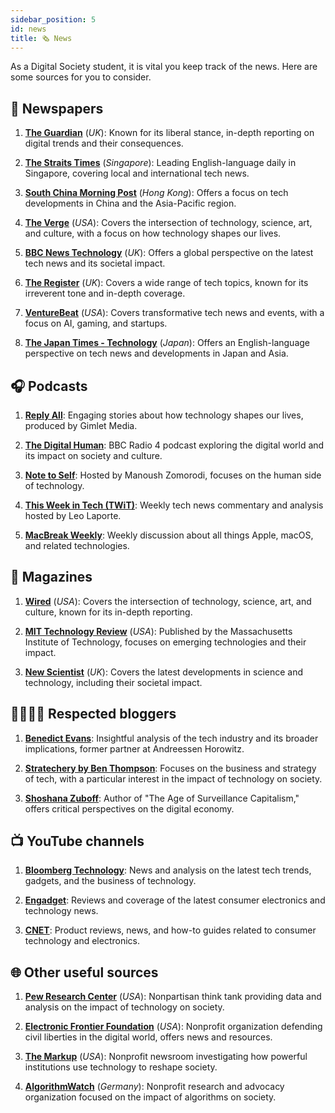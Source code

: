 ```yaml
---
sidebar_position: 5
id: news
title: 🗞️ News
---
```


As a Digital Society student, it is vital you keep track of the news. Here are some sources for you to consider.

## 📰 Newspapers

1. **[The Guardian](https://www.theguardian.com/technology)** (*UK*): Known for its liberal stance, in-depth reporting on digital trends and their consequences.

2. **[The Straits Times](https://www.straitstimes.com/tech)** (*Singapore*): Leading English-language daily in Singapore, covering local and international tech news.

3. **[South China Morning Post](https://www.scmp.com/technology)** (*Hong Kong*): Offers a focus on tech developments in China and the Asia-Pacific region.

4. **[The Verge](https://www.theverge.com/)** (*USA*): Covers the intersection of technology, science, art, and culture, with a focus on how technology shapes our lives.

5. **[BBC News Technology](https://www.bbc.com/news/technology)** (*UK*): Offers a global perspective on the latest tech news and its societal impact.

6. **[The Register](https://www.theregister.com/)** (*UK*): Covers a wide range of tech topics, known for its irreverent tone and in-depth coverage.

7. **[VentureBeat](https://venturebeat.com/)** (*USA*): Covers transformative tech news and events, with a focus on AI, gaming, and startups.

8. **[The Japan Times - Technology](https://www.japantimes.co.jp/tag/technology/)** (*Japan*): Offers an English-language perspective on tech news and developments in Japan and Asia.

## 🎧 Podcasts

1. **[Reply All](https://gimletmedia.com/shows/reply-all)**: Engaging stories about how technology shapes our lives, produced by Gimlet Media.

2. **[The Digital Human](https://www.bbc.co.uk/programmes/b01n7094)**: BBC Radio 4 podcast exploring the digital world and its impact on society and culture.

3. **[Note to Self](https://www.wnycstudios.org/podcasts/notetoself)**: Hosted by Manoush Zomorodi, focuses on the human side of technology.

4. **[This Week in Tech (TWiT)](https://twit.tv/shows/this-week-in-tech)**: Weekly tech news commentary and analysis hosted by Leo Laporte.

5. **[MacBreak Weekly](https://twit.tv/shows/macbreak-weekly)**: Weekly discussion about all things Apple, macOS, and related technologies.

## 📖 Magazines

1. **[Wired](https://www.wired.com/)** (*USA*): Covers the intersection of technology, science, art, and culture, known for its in-depth reporting.

2. **[MIT Technology Review](https://www.technologyreview.com/)** (*USA*): Published by the Massachusetts Institute of Technology, focuses on emerging technologies and their impact.

3. **[New Scientist](https://www.newscientist.com/subject/technology/)** (*UK*): Covers the latest developments in science and technology, including their societal impact.

## 👨‍💻👩‍💻 Respected bloggers

1. **[Benedict Evans](https://www.ben-evans.com/)**: Insightful analysis of the tech industry and its broader implications, former partner at Andreessen Horowitz.

2. **[Stratechery by Ben Thompson](https://stratechery.com/)**: Focuses on the business and strategy of tech, with a particular interest in the impact of technology on society.

3. **[Shoshana Zuboff](https://shoshanazuboff.com/)**: Author of "The Age of Surveillance Capitalism," offers critical perspectives on the digital economy.

## 📺 YouTube channels

1. **[Bloomberg Technology](https://www.youtube.com/channel/UCrM7B7SL_g1edFOnmj-SDKg)**: News and analysis on the latest tech trends, gadgets, and the business of technology.

2. **[Engadget](https://www.youtube.com/user/engadget)**: Reviews and coverage of the latest consumer electronics and technology news.

3. **[CNET](https://www.youtube.com/user/CNETTV)**: Product reviews, news, and how-to guides related to consumer technology and electronics.

## 🌐 Other useful sources

1. **[Pew Research Center](https://www.pewresearch.org/internet/)** (*USA*): Nonpartisan think tank providing data and analysis on the impact of technology on society.

2. **[Electronic Frontier Foundation](https://www.eff.org/)** (*USA*): Nonprofit organization defending civil liberties in the digital world, offers news and resources.

3. **[The Markup](https://themarkup.org/)** (*USA*): Nonprofit newsroom investigating how powerful institutions use technology to reshape society.

4. **[AlgorithmWatch](https://algorithmwatch.org/)** (*Germany*): Nonprofit research and advocacy organization focused on the impact of algorithms on society.